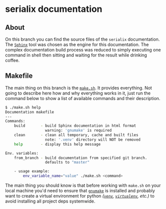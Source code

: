 # serialix documentation


## About

On this branch you can find the source files of the `serialix` documentation. The [`Sphinx`](https://www.sphinx-doc.org/en/master/) tool was chosen as the engine for this documentation. The complex documentation build process was reduced to simply executing one command in shell then sitting and waiting for the result while drinking coffee.


## Makefile
The main thing on this branch is the [`make.sh`](./make.sh). It provides everything. Not going to describe here how and why everything works in it, just run the command below to show a list of available commands and their description.

```bash
$ ./make.sh help
Documentation makefile
---
Commands:
    build       - build Sphinx documentation in html format
                  warning: 'gnumake' is required
    clean       - clean all temporary, cache and built files
                  note: '.venv' directory will NOT be removed
    help        - display this help message

Env. variables:
    from_branch - build documentation from specified git branch.
                  defaults to "master"

    - usage example:
        env_variable_name="value" ./make.sh <command>
```
The main thing you should know is that before working with `make.sh` on your local machine you'd need to ensure that [`gnumake`](https://www.gnu.org/software/make/) is installed and probably want to create a virtual environment for python *([`venv`](https://docs.python.org/3/library/venv.html), [`virtualenv`](https://virtualenv.pypa.io/en/latest/), etc.)* to avoid installing all project deps systemwide.
